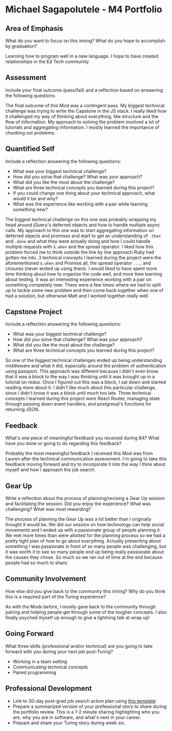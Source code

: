 # Michael Sagapolutele - M4 Portfolio

## Area of Emphasis

What do you want to focus on this inning? What do you hope to accomplish by graduation?

Learning how to program well in a new language. I hope to have created relationships in the Ed Tech community.

## Assessment

Include your final outcome (pass/fail) and a reflection based on answering the following questions:

The final outcome of this Mod was a contingent pass. My biggest technical challenge was trying to write the Capstone in the JS stack. I really liked how it challenged my way of thinking about everything, like structure and the flow of information. My approach to solving the problem involved a lot of tutorials and aggregating information. I mostly learned the importance of chunking out problems.

## Quantified Self

Include a reflection answering the following questions:

* What was your biggest technical challenge?
* How did you solve that challenge? What was your approach?
* What did you like the most about the challenge?
* What are three technical concepts you learned during this project?
* If you could change one thing about your technical approach, what would it be and why?
* What was the experience like working with a pair while learning something new?

The biggest technical challenge on this one was probably wrapping my head around jQuery's deferred objects and how to handle multiple async calls. My approach to this one was to start aggregating information on deferred objects and promises and start to get an understanding of `.then` and `.done` and what they were actually doing and how I could handle multiple requests with `$.when` and the spread operator. I liked how this problem forced me to think outside the line by line approach Ruby had gotten me into. 3 technical concepts I learned during the project were the aforementioned `$.when` and Promise.all, the spread operator `...`, and closures (never ended up using them). I would liked to have spent more time thinking about how to organize the code well, and more time learning about testing. It was an interesting experience working with a pair on something completely new. There were a few times where we had to split up to tackle some new problem and then come back together when one of had a solution, but otherwise Matt and I worked together really well.

## Capstone Project

Include a reflection answering the following questions:

* What was your biggest technical challenge?
* How did you solve that challenge? What was your approach?
* What did you like the most about the challenge?
* What are three technical concepts you learned during this project?

So one of the biggest technical challenges ended up being understanding middleware and what it did, especially around the problem of authentication using passport. This approach was different because I didn't even know that it was a block to the way I was thinking until it was brought up in a tutorial on redux. Once I figured out this was a block, I sat down and started reading more about it. I didn't like much about this particular challenge, since I didn't know it was a block until much too late. Three technical concepts I learned during this project were React Router, managing state through passing down event handlers, and postgresql's functions for returning JSON.

## Feedback

What's one piece of meaningful feedback you received during B4? What have you done or going to do regarding this feedback?

Probably the most meaningful feedback I received this Mod was from Lauren after the technical communication assessment. I'm going to take this feedback moving forward and try to incorporate it into the way I think about myself and how I approach the job search.

## Gear Up

Write a reflection about the process of planning/revising a Gear Up session and facilitating the session. Did you enjoy the experience? What was challenging? What was most rewarding?

The process of planning the Gear Up was a lot better than I originally thought it would be. We did our session on how technology can help social movements and I ended up with a passionate group of people planning it. We met more times than were allotted for the planning process so we had a pretty tight plan of how to go about everything. Actually presenting about something I was passionate in front of so many people was challenging, but it was worth it to see so many people end up being really passionate about the causes they chose. So much so we ran out of time at the end because people had so much to share.

## Community Involvement

How else did you give back to the community this inning? Why do you think this is a required part of the Turing experience?

As with the Mods before, I mostly gave back to the community through pairing and helping people get through some of the tougher concepts. I also finally psyched myself up enough to give a lightning talk at wrap up!

## Going Forward

What three skills (professional and/or technical) are you going to take forward with you during your next job post-Turing?

- Working in a team setting
- Communicating technical concepts
- Paired programming

## Professional Development

* Link to 30-day post-grad job search action plan using [this template](https://gist.github.com/MikelSage/036ad37fea82375c90c8f9f48903d0ad):
* Prepare a summarized version of your professional story to share during the portfolio review. This is a 1-2 minute sharing highlighting who you are, why you are in software, and what's next in your career.
* Prepare and share your Turing story during week six.

